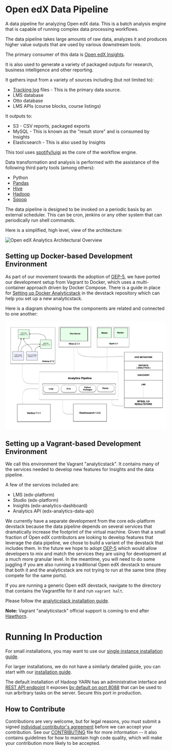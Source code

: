 Open edX Data Pipeline
======================
A data pipeline for analyzing Open edX data. This is a batch analysis engine that is capable of running complex data processing workflows.

The data pipeline takes large amounts of raw data, analyzes it and produces higher value outputs that are used by various downstream tools.

The primary consumer of this data is [Open edX Insights](http://edx.readthedocs.io/projects/edx-insights/en/latest/).

It is also used to generate a variety of packaged outputs for research, business intelligence and other reporting.

It gathers input from a variety of sources including (but not limited to):

* [Tracking log](http://edx.readthedocs.io/projects/devdata/en/latest/internal_data_formats/event_list.html) files - This is the primary data source.
* LMS database
* Otto database
* LMS APIs (course blocks, course listings)

It outputs to:

* S3 - CSV reports, packaged exports
* MySQL - This is known as the "result store" and is consumed by Insights
* Elasticsearch - This is also used by Insights

This tool uses [spotify/luigi](https://github.com/spotify/luigi) as the core of the workflow engine.

Data transformation and analysis is performed with the assistance of the following third party tools (among others):

* Python
* [Pandas](http://pandas.pydata.org/)
* [Hive](https://hive.apache.org/)
* [Hadoop](http://hadoop.apache.org/)
* [Sqoop](http://sqoop.apache.org/)

The data pipeline is designed to be invoked on a periodic basis by an external scheduler. This can be cron, jenkins or any other system that can periodically run shell commands.

Here is a simplified, high level, view of the architecture:

![Open edX Analytics Architectural Overview](http://edx.readthedocs.io/projects/edx-installing-configuring-and-running/en/latest/_images/Analytics_Pipeline.png)

Setting up Docker-based Development Environment
-----------------------------------------------

As part of our movement towards the adoption of [OEP-5](https://github.com/openedx/open-edx-proposals/blob/master/oeps/oep-0005-arch-containerize-devstack.rst), we have 
ported our development setup from Vagrant to Docker, which uses a multi-container approach driven by Docker Compose. 
There is a guide in place for [Setting up Docker Analyticstack](https://github.com/openedx/devstack#getting-started-on-analytics) in
the devstack repository which can help you set up a new analyticstack. 

Here is a diagram showing how the components are related and connected to one another:

![the analyticstack](/images/docker_analyticstack.png?raw=true)

Setting up a Vagrant-based Development Environment
-------------------------------------------------- 

We call this environment the Vagrant "analyticstack". It contains many of the services needed to develop new features for Insights and the data pipeline.

A few of the services included are:

- LMS (edx-platform)
- Studio (edx-platform)
- Insights (edx-analytics-dashboard)
- Analytics API (edx-analytics-data-api)

We currently have a separate development from the core edx-platform devstack because the data pipeline depends on
several services that dramatically increase the footprint of the virtual machine. Given that a small fraction of
Open edX contributors are looking to develop features that leverage the data pipeline, we chose to build a variant of
the devstack that includes them. In the future we hope to adopt [OEP-5](https://github.com/openedx/open-edx-proposals/blob/master/oeps/oep-0005-arch-containerize-devstack.rst)
which would allow developers to mix and match the services they are using for development at a much more granular level.
In the meantime, you will need to do some juggling if you are also running a traditional Open edX devstack to ensure
that both it and the analyticstack are not trying to run at the same time (they compete for the same ports).

If you are running a generic Open edX devstack, navigate to the directory that contains the Vagrantfile for it and run `vagrant halt`.

Please follow the [analyticstack installation guide](http://edx.readthedocs.io/projects/edx-installing-configuring-and-running/en/latest/installation/analytics/index.html).

**Note:** Vagrant "analyticstack" official support is coming to end after [Hawthorn](https://groups.google.com/forum/#!topic/edx-code/KWp1RHoN5n0).

Running In Production
=====================

For small installations, you may want to use our [single instance installation guide](https://openedx.atlassian.net/wiki/display/OpenOPS/edX+Analytics+Installation).

For larger installations, we do not have a similarly detailed guide, you can start with our [installation guide](http://edx.readthedocs.io/projects/edx-installing-configuring-and-running/en/latest/insights/index.html).

The default installation of Hadoop YARN has an administrative interface and [REST API endpoint](https://hadoop.apache.org/docs/current/hadoop-yarn/hadoop-yarn-site/ResourceManagerRest.html) it exposes [by default on port 8088](https://hadoop.apache.org/docs/current/hadoop-yarn/hadoop-yarn-common/yarn-default.xml#yarn.resourcemanager.webapp.address) that can be used to run arbritrary tasks on the server. Secure this port in production.

How to Contribute
-----------------

Contributions are very welcome, but for legal reasons, you must submit a signed
[individual contributor's agreement](http://code.edx.org/individual-contributor-agreement.pdf)
before we can accept your contribution. See our
[CONTRIBUTING](https://github.com/openedx/edx-platform/blob/master/CONTRIBUTING.rst)
file for more information -- it also contains guidelines for how to maintain
high code quality, which will make your contribution more likely to be accepted.
